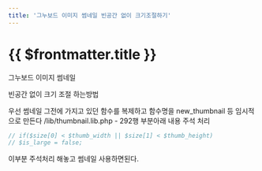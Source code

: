 ```yaml
---
title: '그누보드 이미지 썸네일 빈공간 없이 크기조절하기'
---
```


# {{ $frontmatter.title }}


그누보드 이미지 썸네일

빈공간 없이 크기 조절 하는방법 

우선 썸네일 그전에 가지고 있던 함수를 복제하고 함수명을 new_thumbnail 등 임시적으로 만든다
/lib/thumbnail.lib.php - 292행 부분아래 내용 주석 처리 

```php
// if($size[0] < $thumb_width || $size[1] < $thumb_height)
// $is_large = false;
```


이부분 주석처리 해놓고 썸네일 사용하면된다.